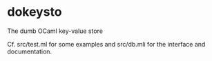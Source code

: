 # dokeysto
The dumb OCaml key-value store

Cf. src/test.ml for some examples and src/db.mli for the interface and documentation.
